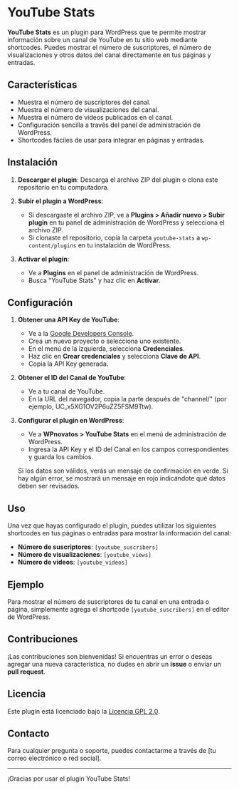 # YouTube Stats

**YouTube Stats** es un plugin para WordPress que te permite mostrar información sobre un canal de YouTube en tu sitio web mediante shortcodes. Puedes mostrar el número de suscriptores, el número de visualizaciones y otros datos del canal directamente en tus páginas y entradas.

## Características

- Muestra el número de suscriptores del canal.
- Muestra el número de visualizaciones del canal.
- Muestra el número de vídeos publicados en el canal.
- Configuración sencilla a través del panel de administración de WordPress.
- Shortcodes fáciles de usar para integrar en páginas y entradas.

## Instalación

1. **Descargar el plugin**: Descarga el archivo ZIP del plugin o clona este repositorio en tu computadora.

2. **Subir el plugin a WordPress**:
   - Si descargaste el archivo ZIP, ve a **Plugins > Añadir nuevo > Subir plugin** en tu panel de administración de WordPress y selecciona el archivo ZIP.
   - Si clonaste el repositorio, copia la carpeta `youtube-stats` a `wp-content/plugins` en tu instalación de WordPress.

3. **Activar el plugin**:
   - Ve a **Plugins** en el panel de administración de WordPress.
   - Busca "YouTube Stats" y haz clic en **Activar**.

## Configuración

1. **Obtener una API Key de YouTube**:
   - Ve a la [Google Developers Console](https://console.developers.google.com/).
   - Crea un nuevo proyecto o selecciona uno existente.
   - En el menú de la izquierda, selecciona **Credenciales**.
   - Haz clic en **Crear credenciales** y selecciona **Clave de API**.
   - Copia la API Key generada.

2. **Obtener el ID del Canal de YouTube**:
   - Ve a tu canal de YouTube.
   - En la URL del navegador, copia la parte después de "channel/" (por ejemplo, UC_x5XG1OV2P6uZZ5FSM9Ttw).

3. **Configurar el plugin en WordPress**:
   - Ve a **WPnovatos > YouTube Stats** en el menú de administración de WordPress.
   - Ingresa la API Key y el ID del Canal en los campos correspondientes y guarda los cambios.

   Si los datos son válidos, verás un mensaje de confirmación en verde. Si hay algún error, se mostrará un mensaje en rojo indicándote qué datos deben ser revisados.

## Uso

Una vez que hayas configurado el plugin, puedes utilizar los siguientes shortcodes en tus páginas o entradas para mostrar la información del canal:

- **Número de suscriptores**: `[youtube_suscribers]`
- **Número de visualizaciones**: `[youtube_views]`
- **Número de vídeos**: `[youtube_videos]`

## Ejemplo

Para mostrar el número de suscriptores de tu canal en una entrada o página, simplemente agrega el shortcode `[youtube_suscribers]` en el editor de WordPress.

## Contribuciones

¡Las contribuciones son bienvenidas! Si encuentras un error o deseas agregar una nueva característica, no dudes en abrir un **issue** o enviar un **pull request**.

## Licencia

Este plugin está licenciado bajo la [Licencia GPL 2.0](https://opensource.org/licenses/GPL-2.0).

## Contacto

Para cualquier pregunta o soporte, puedes contactarme a través de [tu correo electrónico o red social].

---

¡Gracias por usar el plugin YouTube Stats!
